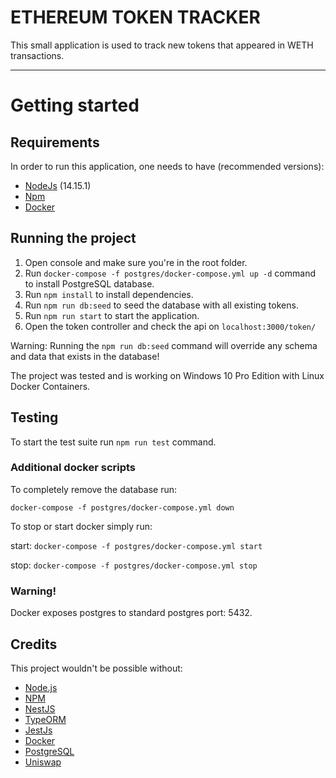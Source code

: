 # ETHEREUM TOKEN TRACKER

This small application is used to track new tokens that appeared in WETH transactions.

----------
# Getting started
## Requirements

In order to run this application, one needs to have (recommended versions):

- [NodeJs](https://nodejs.org/en/) (14.15.1)
- [Npm](https://www.npmjs.com/get-npm)
- [Docker](https://www.docker.com/)

## Running the project 

1. Open console and make sure you're in the root folder.
2. Run `docker-compose -f postgres/docker-compose.yml up -d` command to install PostgreSQL database.
3. Run `npm install` to install dependencies.
4. Run `npm run db:seed` to seed the database with all existing tokens.
5. Run `npm run start` to start the application.
6. Open the token controller and check the api on `localhost:3000/token/`

Warning: Running the `npm run db:seed` command will override any schema and data that exists in the database!

The project was tested and is working on Windows 10 Pro Edition with Linux Docker Containers.

## Testing

To start the test suite run `npm run test` command.

### Additional docker scripts
To completely remove the database run:

`docker-compose -f postgres/docker-compose.yml down`

To stop or start docker simply run:

start: `docker-compose -f postgres/docker-compose.yml start`

stop: `docker-compose -f postgres/docker-compose.yml stop`

### Warning!

Docker exposes postgres to standard postgres port: 5432.

## Credits

This project wouldn't be possible without:
- [Node.js](https://nodejs.org/en/)
- [NPM](https://www.npmjs.com/)
- [NestJS](https://nestjs.com/)
- [TypeORM](https://typeorm.io/)
- [JestJs](https://jestjs.io/)
- [Docker](https://www.docker.com/)
- [PostgreSQL](https://www.postgresql.org/)
- [Uniswap](https://uniswap.org/docs/v2/API/overview/)
